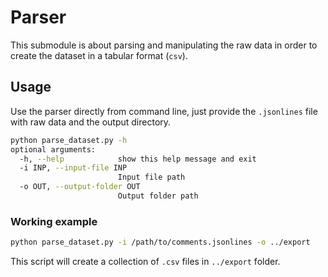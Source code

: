 # Parser

This submodule is about parsing and manipulating the raw data in order to create the dataset in a tabular format (`csv`).

## Usage

Use the parser directly from command line, just provide the `.jsonlines` file with raw data and the output directory.

```bash
python parse_dataset.py -h
optional arguments:
  -h, --help            show this help message and exit
  -i INP, --input-file INP
                        Input file path
  -o OUT, --output-folder OUT
                        Output folder path
```

### Working example
```bash
python parse_dataset.py -i /path/to/comments.jsonlines -o ../export
```

This script will create a collection of `.csv` files in `../export` folder.